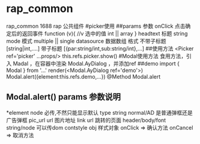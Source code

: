# rap_common
rap_common 1688 rap 公共组件
#picker使用
##params 参数
 onClick 点击确定后的返回事件 function (v){
    //v 选中的值 int || array
} 
 headtext 标题 string
 mode 模式 multiple || single
 datasource 数据数组  格式  不带子标题 [string|int,....] 
                           带子标题   [{par:string/int,sub:string/int},...]
##使用方法
 <Picker ref='picker' ...props/>
 this.refs.picker.show()
#Modal使用方法
  食用方法，引入 Madal ，在容器中渲染 Modal.AyDialog ，并添加ref
  ##demo 
  import { Modal } from '...'
  render(<Modal.AyDialog ref='demo'>)
  Modal.alert({element:this.refs.demo,...})
 @Method Modal.alert
 ## Modal.alert() params 参数说明
 *element node 必传,不然只能显示默认
 type string  normal/AD  是普通弹框还是广告弹框
 pic_url url 图片地址
 link url 跳转的页面
 header/body/font string/node  可以传dom
 contstyle obj 样式对象
 onClick => 确认方法
 onCancel => 取消方法
